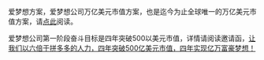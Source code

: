 爱梦想方案，爱梦想公司万亿美元市值方案，也是迄今为止全球唯一的万亿美元市值方案，请[点此]()阅读。

爱梦想公司第一阶段奋斗目标是四年突破500以美元市值，详情请阅读邀请函，[让我们以六倍于拼多多的人力，四年突破500亿美元市值，四年实现亿万富豪梦想！](https://github.com/aomoxo/letter)
